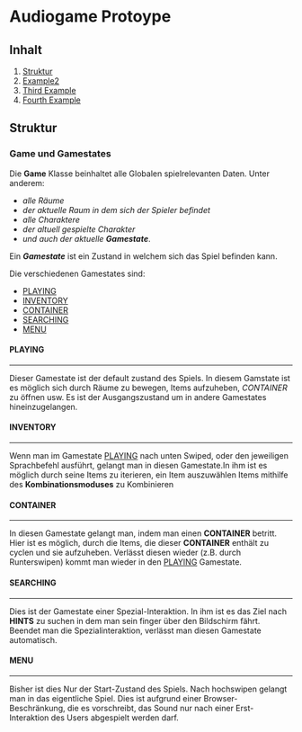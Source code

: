 
# Audiogame Protoype





## Inhalt

1. [Struktur](#Struktur)
2. [Example2](#example2)
3. [Third Example](#third-example)
4. [Fourth Example](#fourth-examplehttpwwwfourthexamplecom)
## Struktur

### Game und Gamestates
Die **Game** Klasse beinhaltet alle Globalen spielrelevanten Daten. Unter anderem: 
- *alle Räume*
- *der aktuelle Raum in dem sich der Spieler befindet* 
- *alle Charaktere* 
- *der altuell gespielte Charakter* 
- *und auch der aktuelle **Gamestate***.


Ein ***Gamestate*** ist ein Zustand in welchem sich das Spiel befinden kann.

Die verschiedenen Gamestates sind:

- [PLAYING](#PLAYING)
- [INVENTORY](#INVENTORY)
- [CONTAINER](#CONTAINER)
- [SEARCHING](#SEARCHING)
- [MENU](#MENU)

#### PLAYING 
---
Dieser Gamestate ist der default zustand des Spiels. In diesem Gamstate ist es möglich sich durch Räume zu bewegen, Items aufzuheben, *CONTAINER* zu öffnen usw. Es ist der Ausgangszustand um in andere Gamestates hineinzugelangen.

#### INVENTORY 
---
Wenn man im Gamestate [PLAYING](####PLAYING) nach unten Swiped, oder den jeweiligen Sprachbefehl ausführt, gelangt man in diesen Gamestate.In ihm ist es möglich durch seine Items zu iterieren, ein Item auszuwählen Items mithilfe des **Kombinationsmoduses** zu Kombinieren

#### CONTAINER
---
In diesen Gamestate gelangt man, indem man einen **CONTAINER** betritt.
Hier ist es möglich, durch die Items, die dieser **CONTAINER** enthält zu cyclen und sie aufzuheben.
Verlässt diesen wieder (z.B. durch Runterswipen) kommt man wieder in den [PLAYING](####PLAYING) Gamestate. 

#### SEARCHING
---
Dies ist der Gamestate einer Spezial-Interaktion. In ihm ist es das Ziel nach **HINTS** zu suchen in dem  man sein finger über den Bildschirm fährt.
Beendet man die Spezialinteraktion, verlässt man diesen Gamestate automatisch.

#### MENU
---
Bisher ist dies Nur der Start-Zustand des Spiels. Nach hochswipen gelangt man in das eigentliche Spiel.
Dies ist aufgrund einer Browser-Beschränkung, die es vorschreibt, das Sound nur nach einer Erst-Interaktion des Users abgespielt werden darf.